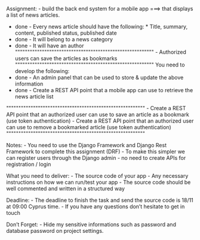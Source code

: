 Assignment:
           - build the back end system for a mobile app ===> that displays a list of news articles.
* done          - Every news article should have the following:
                                                    * Title, summary, content, published status, published date
* done          - It will belong to a news category
* done          - It will have an author
"""""""""""""""""""""""""""""""""""""""""""""""""""""""""
           - Authorized users can save the articles as bookmarks
"""""""""""""""""""""""""""""""""""""""""""""""""""""""""
You need to develop the following:
* done           - An admin panel that can be used to store & update the above information
* done           - Create a REST API point that a mobile app can use to retrieve the news article list

"""""""""""""""""""""""""""""""""""""""""""""""""""""""""
           - Create a REST API point that an authorized user can use to save an article as a bookmark (use token authentication)
           - Create a REST API point that an authorized user can use to remove a bookmarked article (use token authentication)
"""""""""""""""""""""""""""""""""""""""""""""""""""""""""

Notes:
           - You need to use the Django Framework and Django Rest Framework to complete this assignment (DRF)
           - To make this simpler we can register users through the Django admin - no need to create APIs for registration / login
 
What you need to deliver:
           - The source code of your app
           - Any necessary instructions on how we can run/test your app
           - The source code should be well commented and written in a structured way
 
Deadline:
           - The deadline to finish the task and send the source code is 18/11 at 09:00 Cyprus time.
           - If you have any questions don’t hesitate to get in touch



Don’t Forget: 
           - Hide my sensitive informations such as password and database password on project settings.
